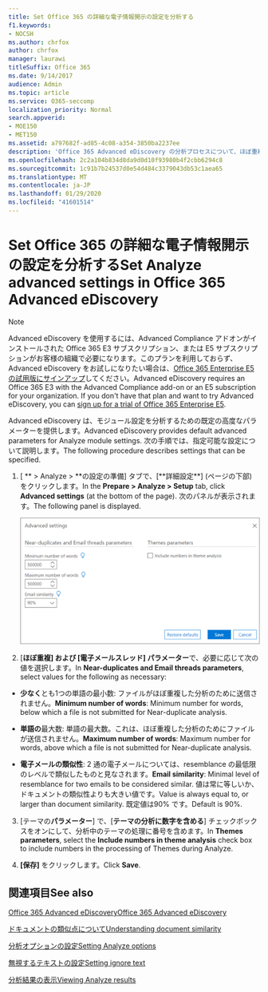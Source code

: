 ```yaml
---
title: Set Office 365 の詳細な電子情報開示の設定を分析する
f1.keywords:
- NOCSH
ms.author: chrfox
author: chrfox
manager: laurawi
titleSuffix: Office 365
ms.date: 9/14/2017
audience: Admin
ms.topic: article
ms.service: O365-seccomp
localization_priority: Normal
search.appverid:
- MOE150
- MET150
ms.assetid: a797682f-ad85-4c08-a354-3850ba2237ee
description: 'Office 365 Advanced eDiscovery の分析プロセスについて、ほぼ重複、電子メールスレッド、テーマなどの高度な設定を構成する方法について説明します。 '
ms.openlocfilehash: 2c2a104b834d8da9d0d10f93980b4f2cbb6294c8
ms.sourcegitcommit: 1c91b7b24537d0e54d484c3379043db53c1aea65
ms.translationtype: MT
ms.contentlocale: ja-JP
ms.lasthandoff: 01/29/2020
ms.locfileid: "41601514"
---
```

# <a name="set-analyze-advanced-settings-in-office-365-advanced-ediscovery"></a><span data-ttu-id="1a53d-103">Set Office 365 の詳細な電子情報開示の設定を分析する</span><span class="sxs-lookup"><span data-stu-id="1a53d-103">Set Analyze advanced settings in Office 365 Advanced eDiscovery</span></span>

> [!NOTE]
> <span data-ttu-id="1a53d-p101">Advanced eDiscovery を使用するには、Advanced Compliance アドオンがインストールされた Office 365 E3 サブスクリプション、または E5 サブスクリプションがお客様の組織で必要になります。このプランを利用しておらず、Advanced eDiscovery をお試しになりたい場合は、[Office 365 Enterprise E5 の試用版にサインアップ](https://go.microsoft.com/fwlink/p/?LinkID=698279)してください。</span><span class="sxs-lookup"><span data-stu-id="1a53d-p101">Advanced eDiscovery requires an Office 365 E3 with the Advanced Compliance add-on or an E5 subscription for your organization. If you don't have that plan and want to try Advanced eDiscovery, you can [sign up for a trial of Office 365 Enterprise E5](https://go.microsoft.com/fwlink/p/?LinkID=698279).</span></span> 
  
<span data-ttu-id="1a53d-106">Advanced eDiscovery は、モジュール設定を分析するための既定の高度なパラメーターを提供します。</span><span class="sxs-lookup"><span data-stu-id="1a53d-106">Advanced eDiscovery provides default advanced parameters for Analyze module settings.</span></span> <span data-ttu-id="1a53d-107">次の手順では、指定可能な設定について説明します。</span><span class="sxs-lookup"><span data-stu-id="1a53d-107">The following procedure describes settings that can be specified.</span></span>
  
1. <span data-ttu-id="1a53d-108">[ \*\* \> Analyze \> **の設定の準備] タブで、[**詳細設定\*\*] (ページの下部) をクリックします。</span><span class="sxs-lookup"><span data-stu-id="1a53d-108">In the **Prepare \> Analyze \> Setup** tab, click **Advanced settings** (at the bottom of the page).</span></span> <span data-ttu-id="1a53d-109">次のパネルが表示されます。</span><span class="sxs-lookup"><span data-stu-id="1a53d-109">The following panel is displayed.</span></span> 
    
    ![分析設定の拡張設定](media/c9ea3017-e19a-456b-a742-c3d07121a3f6.png)
  
2. <span data-ttu-id="1a53d-111">[**ほぼ重複] および [電子メールスレッド] パラメーター**で、必要に応じて次の値を選択します。</span><span class="sxs-lookup"><span data-stu-id="1a53d-111">In **Near-duplicates and Email threads parameters**, select values for the following as necessary:</span></span>
    
  - <span data-ttu-id="1a53d-112">**少なく**とも1つの単語の最小数: ファイルがほぼ重複した分析のために送信されません。</span><span class="sxs-lookup"><span data-stu-id="1a53d-112">**Minimum number of words**: Minimum number for words, below which a file is not submitted for Near-duplicate analysis.</span></span> 
    
  - <span data-ttu-id="1a53d-113">**単語の**最大数: 単語の最大数。これは、ほぼ重複した分析のためにファイルが送信されません。</span><span class="sxs-lookup"><span data-stu-id="1a53d-113">**Maximum number of words**: Maximum number for words, above which a file is not submitted for Near-duplicate analysis.</span></span>
    
  - <span data-ttu-id="1a53d-114">**電子メールの類似性**: 2 通の電子メールについては、resemblance の最低限のレベルで類似したものと見なされます。</span><span class="sxs-lookup"><span data-stu-id="1a53d-114">**Email similarity**: Minimal level of resemblance for two emails to be considered similar.</span></span> <span data-ttu-id="1a53d-115">値は常に等しいか、ドキュメントの類似性よりも大きい値です。</span><span class="sxs-lookup"><span data-stu-id="1a53d-115">Value is always equal to, or larger than document similarity.</span></span> <span data-ttu-id="1a53d-116">既定値は90% です。</span><span class="sxs-lookup"><span data-stu-id="1a53d-116">Default is 90%.</span></span>
    
3. <span data-ttu-id="1a53d-117">[テーマの**パラメーター**] で、[**テーマの分析に数字を含める**] チェックボックスをオンにして、分析中のテーマの処理に番号を含めます。</span><span class="sxs-lookup"><span data-stu-id="1a53d-117">In **Themes parameters**, select the **Include numbers in theme analysis** check box to include numbers in the processing of Themes during Analyze.</span></span> 
    
4. <span data-ttu-id="1a53d-118">**[保存]** をクリックします。</span><span class="sxs-lookup"><span data-stu-id="1a53d-118">Click **Save**.</span></span> 
    
## <a name="see-also"></a><span data-ttu-id="1a53d-119">関連項目</span><span class="sxs-lookup"><span data-stu-id="1a53d-119">See also</span></span>

[<span data-ttu-id="1a53d-120">Office 365 Advanced eDiscovery</span><span class="sxs-lookup"><span data-stu-id="1a53d-120">Office 365 Advanced eDiscovery</span></span>](office-365-advanced-ediscovery.md)
  
[<span data-ttu-id="1a53d-121">ドキュメントの類似点について</span><span class="sxs-lookup"><span data-stu-id="1a53d-121">Understanding document similarity</span></span>](understand-document-similarity-in-advanced-ediscovery.md)
  
[<span data-ttu-id="1a53d-122">分析オプションの設定</span><span class="sxs-lookup"><span data-stu-id="1a53d-122">Setting Analyze options</span></span>](set-analyze-options-in-advanced-ediscovery.md)
  
[<span data-ttu-id="1a53d-123">無視するテキストの設定</span><span class="sxs-lookup"><span data-stu-id="1a53d-123">Setting ignore text</span></span>](set-ignore-text-in-advanced-ediscovery.md)
  
[<span data-ttu-id="1a53d-124">分析結果の表示</span><span class="sxs-lookup"><span data-stu-id="1a53d-124">Viewing Analyze results</span></span>](view-analyze-results-in-advanced-ediscovery.md)

